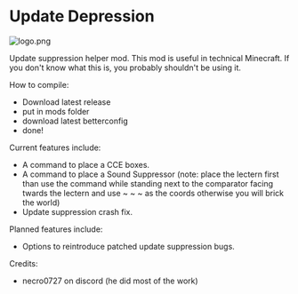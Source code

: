# Update Depression

![logo.png](src/main/resources/assets/update-depression/icon.png)

Update suppression helper mod. This mod is useful in technical Minecraft. If you don't know what this is, you probably
shouldn't be using it.

How to compile:
- Download latest release
- put in mods folder
- download latest betterconfig
- done!

Current features include:
- A command to place a CCE boxes.
- A command to place a Sound Suppressor (note: place the lectern first than use the command while standing next to the comparator facing twards the lectern and use ~ ~ ~ as the coords otherwise you will brick the world)
- Update suppression crash fix.

Planned features include:
- Options to reintroduce patched update suppression bugs.

Credits:
- necro0727 on discord (he did most of the work)
